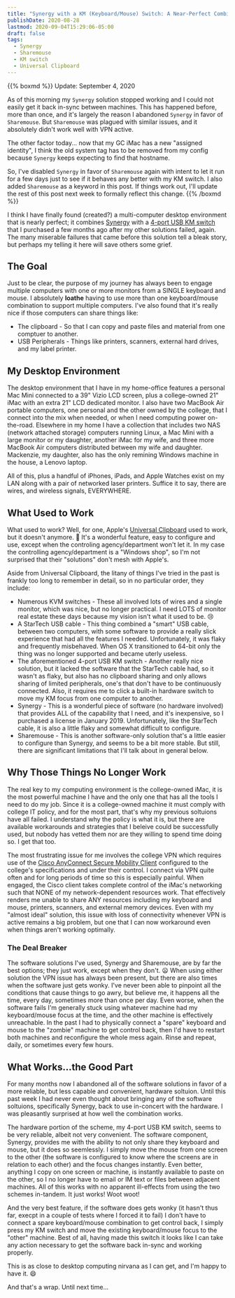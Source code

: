 ```yaml
---
title: "Synergy with a KM (Keyboard/Mouse) Switch: A Near-Perfect Combination"
publishDate: 2020-08-28
lastmod: 2020-09-04T15:29:06-05:00
draft: false
tags:
  - Synergy
  - Sharemouse
  - KM switch
  - Universal Clipboard
---
```


{{% boxmd %}}
Update: September 4, 2020

As of this morning my `Synergy` solution stopped working and I could not easily get it back in-sync between machines. This has happened before, more than once, and it's largely the reason I abandoned `Synergy` in favor of `Sharemouse`. But `Sharemouse` was plagued with similar issues, and it absolutely didn't work well with VPN active.

The other factor today... now that my GC iMac has a new "assigned identity", I think the old system tag has to be removed from my config because `Synergy` keeps expecting to find that hostname.

So, I've disabled `Synergy` in favor of `Sharemouse` again with intent to let it run for a few days just to see if it behaves any better with my KM switch. I also added `Sharemouse` as a keyword in this post. If things work out, I'll update the rest of this post next week to formally reflect this change.
{{% /boxmd %}}

I think I have finally found (created?) a multi-computer desktop environment that is nearly perfect; it combines [Synergy](https://symless.com/synergy) with a [4-port USB KM switch](https://www.aten.com/us/en/products/usb-&-thunderbolt/peripheral-switches/us424/) that I purchased a few months ago after my other solutions failed, again. The many miserable failures that came before this solution tell a bleak story, but perhaps my telling it here will save others some grief.

## The Goal

Just to be clear, the purpose of my journey has always been to engage multiple computers with one or more monitors from a SINGLE keyboard and mouse. I absolutely **loathe** having to use more than one keyboard/mouse combination to support multiple computers. I've also found that it's really nice if those computers can share things like:

  - The clipboard - So that I can copy and paste files and material from one comptuer to another.
  - USB Peripherals - Things like printers, scanners, external hard drives, and my label printer.

## My Desktop Environment

The desktop environment that I have in my home-office features a personal Mac Mini connected to a 39" Vizio LCD screen, plus a college-owned 21" iMac with an extra 21" LCD dedicated monitor.  I also have two MacBook Air portable computers, one personal and the other owned by the college, that I connect into the mix when needed, or when I need computing power on-the-road. Elsewhere in my home I have a collection that includes two NAS (network attached storage) computers running Linux, a Mac Mini with a large monitor or my daughter, another iMac for my wife, and three more MacBook Air computers distributed between my wife and daughter. Mackenzie, my daughter, also has the only remining Windows machine in the house, a Lenovo laptop.

All of this, plus a handful of iPhones, iPads, and Apple Watches exist on my LAN along with a pair of networked laser printers. Suffice it to say, there are wires, and wireless signals, EVERYWHERE.

## What Used to Work

What used to work? Well, for one, Apple's [Universal Clipboard](https://support.apple.com/en-us/HT209460) used to work, but it doesn't anymore. 🙍 It's a wonderful feature, easy to configure and use, except when the controling agency/department won't let it. In my case the controlling agency/department is a "Windows shop", so I'm not surprised that their "solutions" don't mesh with Apple's.

Aside from Universal Clipboard, the litany of things I've tried in the past is frankly too long to remember in detail, so in no particular order, they include:

  - Numerous KVM switches - These all involved lots of wires and a single monitor, which was nice, but no longer practical. I need LOTS of monitor real estate these days because my vision isn't what it used to be. 😢
  - A StarTech USB cable - This thing combined a "smart" USB cable, between two computers, with some software to provide a really slick experience that had all the features I needed. Unfortunately, it was flaky and frequently misbehaved. When OS X transitioned to 64-bit only the thing was no longer supported and became uterly useless.
  - The aforementioned 4-port USB KM switch - Another really nice solution, but it lacked the software that the StarTech cable had, so it wasn't as flaky, but also has no clipboard sharing and only allows sharing of limited peripherals, one's that don't have to be continuously connected. Also, it requires me to click a built-in hardware switch to move my KM focus from one computer to another.
  - Synergy - This is a wonderful piece of software (no hardware involved) that provides ALL of the capability that I need, and it's inexpensive, so I purchased a license in January 2019. Unfortunately, like the StarTech cable, it is also a little flaky and somewhat difficult to configure.
  - Sharemouse - This is another software-only solution that's a little easier to configure than Synergy, and seems to be a bit more stable. But still, there are significant limitations that I'll talk about in general below.

## Why Those Things No Longer Work

The real key to my computing environment is the college-owned iMac, it is the most powerful machine I have and the only one that has all the tools I need to do my job. Since it is a college-owned machine it must comply with college IT policy, and for the most part, that's why my previous soltuions have all failed. I understand why the policy is what it is, but there are available workarounds and strategies that I beleive could be successfully used, but nobody has vetted them nor are they willing to spend time doing so. I get that too.

The most frustrating issue for me involves the college VPN which requires use of the [Cisco AnyConnect Secure Mobility Client](https://www.cisco.com/c/en/us/products/security/anyconnect-secure-mobility-client/index.html) configured to the college's specifications and under their control. I connect via VPN quite often and for long periods of time so this is especially painful. When engaged, the Cisco client takes complete control of the iMac's networking such that NONE of my network-dependent resources work. That effectively renders me unable to share ANY resources including my keyboard and mouse, printers, scanners, and external memory devices. Even with my "almost ideal" solution, this issue with loss of connectivity whenever VPN is active remains a big problem, but one that I can now workaround even when things aren't working optimally.

### The Deal Breaker

The software solutions I've used, Synergy and Sharemouse, are by far the best options; they just work, except when they don't. 😦 When using either solution the VPN issue has always been present, but there are also times when the software just gets wonky. I've never been able to pinpoint all the conditions that cause things to go awry, but believe me, it happens all the time, every day, sometimes more than once per day. Even worse, when the software fails I'm generally stuck using whatever machine had my keyboard/mouse focus at the time, and the other machine is effectively unreachable. In the past I had to physically connect a "spare" keyboard and mouse to the "zombie" machine to get control back, then I'd have to restart both machines and reconfigure the whole mess again. Rinse and repeat, daily, or sometimes every few hours.

## What Works...the Good Part

For many months now I abandoned all of the software solutions in favor of a more reliable, but less capable and convenient, hardware soltuion. Until this past week I had never even thought about bringing any of the software soltuions, specifically Synergy, back to use in-concert with the hardware. I was pleasantly surprised at how well the combination works.

The hardware portion of the scheme, my 4-port USB KM switch, seems to be very reliable, albeit not very convenient. The software component, Synergy, provides me with the ability to not only share they keyboard and mouse, but it does so seemlessly. I simply move the mouse from one screen to the other (the software is configured to know where the screens are in relation to each other) and the focus changes instantly. Even better, anything I copy on one screen or machine, is instantly available to paste on the other, so I no longer have to email or IM text or files between adjacent machines. All of this works with no apparent ill-effects from using the two schemes in-tandem. It just works! Woot woot!

And the very best feature, if the software does gets wonky (it hasn't thus far, execpt in a couple of tests where I forced it to fail) I don't have to connect a spare keyboard/mouse combination to get control back, I simply press my KM switch and move the existing keyboard/mouse focus to the "other" machine. Best of all, having made this switch it looks like I can take any action necessary to get the software back in-sync and working properly.

This is as close to desktop computing nirvana as I can get, and I'm happy to have it. 😄

And that's a wrap.  Until next time...
